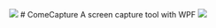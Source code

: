 ![](https://github.com/SeaSharpGit/ComeCapture/raw/master/ComeCapture/Resources/cut.ico) # ComeCapture
A screen capture tool with WPF
![](https://github.com/SeaSharpGit/ComeCapture/raw/master/ComeCapture/Resources/showyou.png)
